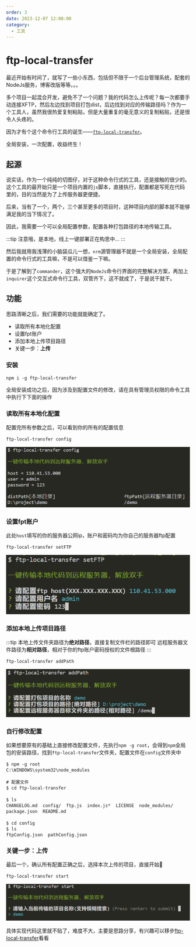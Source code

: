 ```yaml
---
order: 3
date: 2023-12-07 12:00:00
category:
  - 工具
---
```


# ftp-local-transfer

最近开始有时间了，就写了一些小东西，包括但不限于一个后台管理系统，配套的NodeJs服务，博客改版等等。。。

多个项目一起混合开发，避免不了一个问题？我的代码怎么上传呢？每一次都要手动连接XFTP，然后左边找到项目打包dist，后边找到对应的传输路径吗？作为一个工具人，虽然我很热爱复制粘贴，但是大量重复的毫无意义的复制粘贴，还是很令人头疼的。

因为才有个这个命令行工具的诞生——[`ftp-local-transfer`](https://www.npmjs.com/package/ftp-local-transfer)。

全局安装，一次配置，收益终生！

## 起源

说实话，作为一个纯纯的切图仔，对于这种命令行式的工具，还是接触的很少的。这个工具的最开始只是一个项目内置的`js`脚本，直接执行，配置都是写死在代码里的，目的当然是为了上传服务器更便捷。

后来，当有了一个，两个，三个甚至更多的项目时，这种项目内部的脚本就不能够满足我的当下情况了。

因此，我需要一个可以全局配置参数，配置各种打包路径的本地传输工具。

:::tip
注意哦，是本地，线上一键部署正在构思中...
:::

然后我就用我浅薄的小脑袋瓜儿一想，`nrm`源管理器不就是一个全局安装，全局配置的命令行式的工具嘛，不是可以借鉴一下嘛。

于是了解到了`commander`，这个强大的`NodeJs`命令行界面的完整解决方案，再加上`inquirer`这个交互式命令行工具，双管齐下，这不就成了，于是说干就干。

## 功能

思路清晰之后，我们需要的功能就能确定了。

- 读取所有本地化配置
- 设置fpt账户
- 添加本地上传项目路径
- 关键一步：**上传**

### 安装

```shell
npm i -g ftp-local-transfer
```

全局安装成功之后，因为涉及到配置文件的修改，请在具有管理员权限的命令工具中执行下下面的操作

### 读取所有本地化配置

配置完所有参数之后，可以看到你的所有的配置信息

```shell
ftp-local-transfer config
```

<img src='./imgs/2.png'/>

### 设置fpt账户

此处`host`填写的你的服务器公网ip，账户和密码均为你自己的服务器ftp配置

```shell
ftp-local-transfer setFTP
```

<img src='./imgs/3.png'/>

### 添加本地上传项目路径

:::tip
本地上传文件夹路径为**绝对路径**，直接复制文件栏的路径即可
远程服务器文件路径为**相对路径**，相对于你的ftp账户密码授权的文件根路径
:::

```shell
ftp-local-transfer addPath
```

<img src='./imgs/4.png'/>

### 自行修改配置

如果想要原有的基础上直接修改配置文件，先执行`npm -g root`，会得到`npm`全局包的安装路径，找到`ftp-local-transfer`文件夹，配置文件在`config`文件夹中

```shell
$ npm -g root
C:\WINDOWS\system32\node_modules

# 配置文件
$ cd ftp-local-transfer

$ ls
CHANGELOG.md  config/  ftp.js  index.js*  LICENSE  node_modules/  package.json  README.md

$ cd config
$ ls
ftpConfig.json  pathConfig.json
```

### 关键一步：**上传**

最后一个，确认所有配置正确之后，选择本次上传的项目，直接开始🍅

```shell
ftp-local-transfer start
```

<img src='./imgs/5.png'/>

具体实现代码这里就不贴了，难度不大，主要是思路分享，有兴趣可以移步[ftp-local-transfer](https://github.com/liwangying55555/ftp-local-transfer)看看
